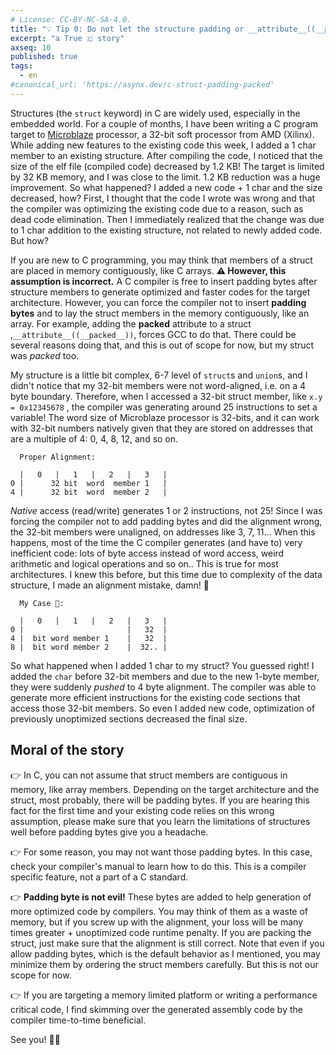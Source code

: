 ```yaml
---
# License: CC-BY-NC-SA-4.0.
title: "💡 Tip 0: Do not let the structure padding or __attribute__((__packed__)) ruin your day"
excerpt: "a True 🇨 story"
axseq: 10
published: true
tags:
  - en
#canonical_url: 'https://asynx.dev/c-struct-padding-packed'
---
```


Structures (the `struct` keyword) in C are widely used, especially in the
embedded world. For a couple of months, I have been writing a C program target
to [Microblaze](https://www.xilinx.com/products/design-tools/microblaze.html)
processor, a 32-bit soft processor from AMD (Xilinx). While adding new features
to the existing code this week, I added a 1 char member to an existing
structure. After compiling the code, I noticed that the size of the elf file
(compiled code) decreased by 1.2 KB! The target is limited by 32 KB memory, and
I was close to the limit. 1.2 KB reduction was a huge improvement. So what
happened? I added a new code + 1 char and the size decreased, how? First, I
thought that the code I wrote was wrong and that the compiler was optimizing the
existing code due to a reason, such as dead code elimination. Then I immediately
realized that the change was due to 1 char addition to the existing structure,
not related to newly added code. But how?

If you are new to C programming, you may think that members of a struct are
placed in memory contiguously, like C arrays. **⚠️ However, this assumption is
incorrect.** A C compiler is free to insert padding bytes after structure members
to generate optimized and faster codes for the target architecture. However, you
can force the compiler not to insert **padding bytes** and to lay the struct members
in the memory contiguously, like an array. For example, adding the **packed**
attribute to a struct ,`__attribute__((__packed__))`, forces GCC to do that. There
could be several reasons doing that, and this is out of scope for now, but my
struct was *packed* too.

My structure is a little bit complex, 6-7 level of `struct`s and `union`s, and I
didn't notice that my 32-bit members were not word-aligned, i.e. on a 4 byte
boundary. Therefore, when I accessed a 32-bit struct member, like
`x.y = 0x12345678`
, the compiler was generating around 25 instructions to set a
variable! The word size of Microblaze processor is 32-bits, and it can work with
32-bit numbers natively given that they are stored on addresses that are a
multiple of 4: 0, 4, 8, 12, and so on.

```text
  Proper Alignment:

  |   0   |   1   |   2   |   3   |
0 |      32 bit  word  member 1   |
4 |      32 bit  word  member 2   |
```

*Native* access (read/write) generates 1 or 2 instructions, not 25! Since I was
forcing the compiler not to add padding bytes and did the alignment wrong, the
32-bit members were unaligned, on addresses like 3, 7, 11... When this happens,
most of the time the C compiler generates (and have to) very inefficient code:
lots of byte access instead of word access, weird arithmetic and logical
operations and so on.. This is true for most architectures. I knew this before,
but this time due to complexity of the data structure, I made an alignment
mistake, damn! 🤦

```text
  My Case 🤦:

  |   0   |   1   |   2   |   3   |
0 |                       |   32  |
4 |  bit word member 1    |   32  |
8 |  bit word member 2    |  32.. |
```

So what happened when I added 1 char to my struct? You guessed right! I added
the `char` before 32-bit members and due to the new 1-byte member, they were
suddenly *pushed* to 4 byte alignment. The compiler was able to generate more
efficient instructions for the existing code sections that access those 32-bit
members. So even I added new code, optimization of previously unoptimized
sections decreased the final size.

## Moral of the story

👉 In C, you can not assume that struct members are contiguous in memory, like
array members. Depending on the target architecture and the struct, most
probably, there will be padding bytes. If you are hearing this fact for the
first time and your existing code relies on this wrong assumption, please make
sure that you learn the limitations of structures well before padding bytes give
you a headache.

👉 For some reason, you may not want those padding bytes. In this case, check
your compiler's manual to learn how to do this. This is a compiler specific
feature, not a part of a C standard.

👉 **Padding byte is not evil!** These bytes are added to help generation of more
optimized code by compilers. You may think of them as a waste of memory, but if
you screw up with the alignment, your loss will be many times greater +
unoptimized code runtime penalty. If you are packing the struct, just make sure
that the alignment is still correct. Note that even if you allow padding bytes,
which is the default behavior as I mentioned, you may minimize them by ordering
the struct members carefully. But this is not our scope for now.

👉 If you are targeting a memory limited platform or writing a performance
critical code, I find skimming over the generated assembly code by the compiler
time-to-time beneficial.

See you! 🙋‍♂️
